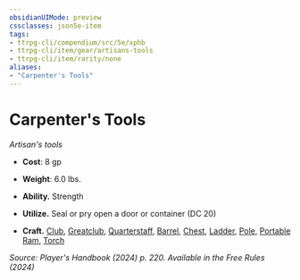```yaml
---
obsidianUIMode: preview
cssclasses: json5e-item
tags:
- ttrpg-cli/compendium/src/5e/xphb
- ttrpg-cli/item/gear/artisans-tools
- ttrpg-cli/item/rarity/none
aliases: 
- "Carpenter's Tools"
---
```

# Carpenter's Tools
*Artisan's tools*  


- **Cost**: 8 gp
- **Weight**: 6.0 lbs.

- **Ability.** Strength  
- **Utilize.** Seal or pry open a door or container (DC 20)  
- **Craft.** [Club](2-Mechanics/CLI/items/club-xphb.md), [Greatclub](2-Mechanics/CLI/items/greatclub-xphb.md), [Quarterstaff](2-Mechanics/CLI/items/quarterstaff-xphb.md), [Barrel](2-Mechanics/CLI/items/barrel-xphb.md), [Chest](2-Mechanics/CLI/items/chest-xphb.md), [Ladder](2-Mechanics/CLI/items/ladder-xphb.md), [Pole](2-Mechanics/CLI/items/pole-xphb.md), [Portable Ram](2-Mechanics/CLI/items/portable-ram-xphb.md), [Torch](2-Mechanics/CLI/items/torch-xphb.md)  

*Source: Player's Handbook (2024) p. 220. Available in the Free Rules (2024)*